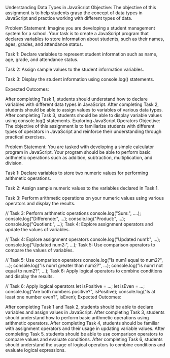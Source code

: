 Understanding Data Types in JavaScript
Objective: The objective of this assignment is to help students grasp the concept of data types in JavaScript and practice working with different types of data.

Problem Statement: Imagine you are developing a student management system for a school. Your task is to create a JavaScript program that declares variables to store information about students, such as their names, ages, grades, and attendance status.

Task 1: Declare variables to represent student information such as name, age, grade, and attendance status.

Task 2: Assign sample values to the student information variables.



Task 3: Display the student information using console.log() statements.

Expected Outcomes:

After completing Task 1, students should understand how to declare variables with different data types in JavaScript.
After completing Task 2, students should be able to assign values to variables of various data types.
After completing Task 3, students should be able to display variable values using console.log() statements.
Exploring JavaScript Operators
Objective: The objective of this assignment is to familiarize students with different types of operators in JavaScript and reinforce their understanding through practical exercises.

Problem Statement: You are tasked with developing a simple calculator program in JavaScript. Your program should be able to perform basic arithmetic operations such as addition, subtraction, multiplication, and division.

Task 1: Declare variables to store two numeric values for performing arithmetic operations.

Task 2: Assign sample numeric values to the variables declared in Task 1.

Task 3: Perform arithmetic operations on your numeric values using various operators and display the results.

// Task 3: Perform arithmetic operations
console.log("Sum:", ....);
console.log("Difference:", ...);
console.log("Product:", ...);
console.log("Quotient:", ...);
Task 4: Explore assignment operators and update the values of variables.

// Task 4: Explore assignment operators
console.log("Updated num1:", ...);
console.log("Updated num2:", ...);
Task 5: Use comparison operators to compare the values of variables.

// Task 5: Use comparison operators
console.log("Is num1 equal to num2?", ...);
console.log("Is num1 greater than num2?", ...);
console.log("Is num1 not equal to num2?", ...);
Task 6: Apply logical operators to combine conditions and display the results.

// Task 6: Apply logical operators
let isPositive = ...;
let isEven = ...;
console.log("Are both numbers positive?", isPositive);
console.log("Is at least one number even?", isEven);
Expected Outcomes:

After completing Task 1 and Task 2, students should be able to declare variables and assign values in JavaScript.
After completing Task 3, students should understand how to perform basic arithmetic operations using arithmetic operators.
After completing Task 4, students should be familiar with assignment operators and their usage in updating variable values.
After completing Task 5, students should be able to use comparison operators to compare values and evaluate conditions.
After completing Task 6, students should understand the usage of logical operators to combine conditions and evaluate logical expressions.
